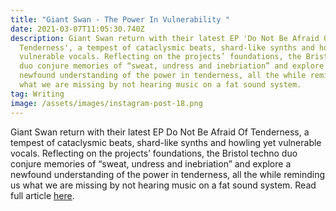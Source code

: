 ```yaml
---
title: "Giant Swan - The Power In Vulnerability "
date: 2021-03-07T11:05:30.740Z
description: Giant Swan return with their latest EP 'Do Not Be Afraid Of
  Tenderness', a tempest of cataclysmic beats, shard-like synths and howling yet
  vulnerable vocals. Reflecting on the projects’ foundations, the Bristol techno
  duo conjure memories of “sweat, undress and inebriation” and explore a
  newfound understanding of the power in tenderness, all the while reminding us
  what we are missing by not hearing music on a fat sound system.
tag: Writing
image: /assets/images/instagram-post-18.png
---
```

Giant Swan return with their latest EP Do Not Be Afraid Of Tenderness, a tempest of cataclysmic beats, shard-like synths and howling yet vulnerable vocals. Reflecting on the projects’ foundations, the Bristol techno duo conjure memories of “sweat, undress and inebriation” and explore a newfound understanding of the power in tenderness, all the while reminding us what we are missing by not hearing music on a fat sound system. Read full article [here](https://metalmagazine.eu/post/giant-swan).